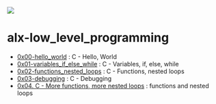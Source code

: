 ![](https://miro.medium.com/max/540/1*ZCZCLhtWeqc5zE9P32hc7Q.gif)
# alx-low_level_programming

- [0x00-hello_world](./0x00-hello_world/) : C - Hello, World
- [0x01-variables_if_else_while](./0x01-variables_if_else_while/) : C - Variables, if, else, while
- [0x02-functions_nested_loops](./0x02-functions_nested_loops/) : C - Functions, nested loops
- [0x03-debugging](./0x03-debugging/) : C - Debugging
- [0x04. C - More functions, more nested loops](./0x04-more_functions_nested_loops/) : functions and nested loops